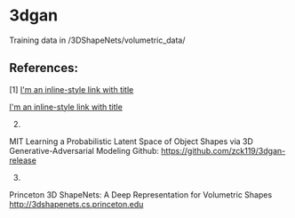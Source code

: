 # 3dgan
Training data in /3DShapeNets/volumetric_data/


## References:
[1]
[I'm an inline-style link with title](https://meetshah1995.github.io/gan/deep-learning/tensorflow/visdom/2017/04/01/3d-generative-adverserial-networks-for-volume-classification-and-generation.html "Tensorflow implementation of 3D Generative Adversarial Network.")

[I'm an inline-style link with title](https://github.com/meetshah1995/tf-3dgan "Github")


2)
MIT Learning a Probabilistic Latent Space of Object Shapes via 3D Generative-Adversarial Modeling
Github:
https://github.com/zck119/3dgan-release

3)
Princeton 3D ShapeNets: A Deep Representation for Volumetric Shapes
http://3dshapenets.cs.princeton.edu

